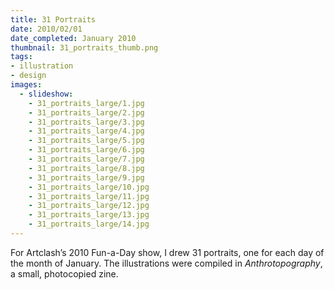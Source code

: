 ```yaml
---
title: 31 Portraits
date: 2010/02/01
date_completed: January 2010
thumbnail: 31_portraits_thumb.png
tags:
- illustration
- design
images:
  - slideshow:
    - 31_portraits_large/1.jpg
    - 31_portraits_large/2.jpg
    - 31_portraits_large/3.jpg
    - 31_portraits_large/4.jpg
    - 31_portraits_large/5.jpg
    - 31_portraits_large/6.jpg
    - 31_portraits_large/7.jpg
    - 31_portraits_large/8.jpg
    - 31_portraits_large/9.jpg
    - 31_portraits_large/10.jpg
    - 31_portraits_large/11.jpg
    - 31_portraits_large/12.jpg
    - 31_portraits_large/13.jpg
    - 31_portraits_large/14.jpg
---
```


For Artclash’s 2010 Fun-a-Day show, I drew 31 portraits, one for each day of the month of January. The illustrations were compiled in <i>Anthrotopography</i>, a small, photocopied zine.
